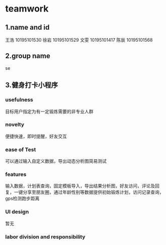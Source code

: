 # teamwork
## 1.name and id
  王浩 10195101530
  徐岩 10195101529
  文雯 10195101417
  陈辰 10195101568
## 2.group name
 se
## 3.健身打卡小程序
### usefulness
  目标用户指定为有一定锻炼需要的非专业人群
### novelty
  便捷快速，即时提醒，好友交互
### ease of Test
  可以通过输入自定义数据，导出动态分析图简易测试
### features
  输入数据，计划表查询，固定模板导入，导出结果分析图，好友访问，评论及回复，一键分享至朋友圈，通过年龄性别等数据提供初始锻炼计划，访问记录查询，gps检测跑步距离
### UI design
  暂无
### labor division and responsibility
  
